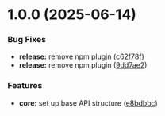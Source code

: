 # 1.0.0 (2025-06-14)


### Bug Fixes

* **release:** remove npm plugin ([c62f78f](https://github.com/guilherhenri/e-commerce-events/commit/c62f78faf96c2586732e2a3bb1e49fa3e1147e33))
* **release:** remove npm plugin ([9dd7ae2](https://github.com/guilherhenri/e-commerce-events/commit/9dd7ae2e0aceee43d8954e92dfd34a31d75fc074))


### Features

* **core:** set up base API structure ([e8bdbbc](https://github.com/guilherhenri/e-commerce-events/commit/e8bdbbc5555d80e50b94443121ae3fe9a0f55530))
